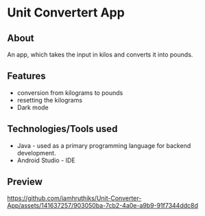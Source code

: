 # Unit Convertert App

## About
An app, which takes the input in kilos and converts it into pounds.

## Features
- conversion from kilograms to pounds
- resetting the kilograms
- Dark mode

## Technologies/Tools used
- Java - used as a primary programming language for backend development.
- Android Studio - IDE

## Preview


https://github.com/iamhruthiks/Unit-Converter-App/assets/141637257/903050ba-7cb2-4a0e-a9b9-91f7344ddc8d



